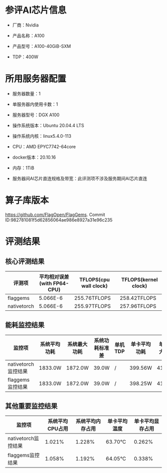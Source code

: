 # 参评AI芯片信息

* 厂商：Nvidia


* 产品名称：A100
* 产品型号：A100-40GiB-SXM
* TDP：400W

# 所用服务器配置

* 服务器数量：1


* 单服务器内使用卡数：1
* 服务器型号：DGX A100
* 操作系统版本：Ubuntu 20.04.4 LTS
* 操作系统内核：linux5.4.0-113
* CPU：AMD EPYC7742-64core
* docker版本：20.10.16
* 内存：1TiB
* 服务器间AI芯片直连规格及带宽：此评测项不涉及服务期间AI芯片直连

# 算子库版本

https://github.com/FlagOpen/FlagGems. Commit ID:982781081f5d62856064ae986e8927a31e96c235

# 评测结果

## 核心评测结果

| 评测项  | 平均相对误差(with FP64-CPU) | TFLOPS(cpu wall clock) | TFLOPS(kernel clock) |
| ---- | -------------- | -------------- | ------------ |
| flaggems | 5.066E-6    | 255.76TFLOPS       | 258.42TFLOPS        |
| nativetorch | 5.066E-6    | 255.97TFLOPS       | 257.96TFLOPS      |


## 能耗监控结果

| 监控项  | 系统平均功耗  | 系统最大功耗  | 系统功耗标准差 | 单机TDP | 单卡平均功耗 | 单卡最大功耗 | 单卡功耗标准差 | 单卡TDP |
| ---- | ------- | ------- | ------- | ----- | ------------ | ------------ | ------------- | ----- |
| nativetorch监控结果 | 1833.0W | 1872.0W | 39.0W    | /     | 399.56W       | 412.0W       | 6.05W        | 400W  |
| flaggems监控结果 | 1833.0W | 1872.0W | 39.0W    | /     | 398.25W       | 410.0W       | 3.3W        | 400W  |

## 其他重要监控结果

| 监控项  | 系统平均CPU占用 | 系统平均内存占用 | 单卡平均温度 | 单卡平均显存占用 |
| ---- | --------- | -------- | ------------ | -------------- |
| nativetorch监控结果 | 1.021%    | 1.228%   | 63.70°C      | 0.262%        |
| flaggems监控结果 | 1.058%    | 1.192%   | 64.05°C      | 0.338%        |

